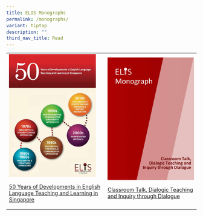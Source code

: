 ```yaml
---
title: ELIS Monographs
permalink: /monographs/
variant: tiptap
description: ""
third_nav_title: Read
---
```

<p></p>
<table>
<tbody>
<tr>
<td rowspan="1" colspan="1">
<div class="isomer-image-wrapper">
<img style="width: 93%;" height="auto" width="100%" alt="Monograph_50 Years" src="/images/READ ICONS/Monograph_50_years_Read_Icon.jpg">
</div>
<p><a href="https://staging-lite.d20udr5muow6uk.amplifyapp.com/files/50_years_monograph.pdf" rel="noopener noreferrer nofollow" target="_blank"><u>50 Years of Developments in English Language Teaching and Learning in Singapore</u></a>
</p>
</td>
<td rowspan="1" colspan="1">
<div class="isomer-image-wrapper">
<img style="width: 100%" height="auto" width="100%" alt="Classroom Talk, Dialogic Teaching and Inquiry through Dialogue" src="/images/READ ICONS/Monographs_Classroom_Talk.jpg">
</div>
<p><a href="https://staging-lite.d20udr5muow6uk.amplifyapp.com/files/Monograph_on_Classroom_Talk__Dialogic_Teaching_Publish.pdf" rel="noopener noreferrer nofollow" target="_blank"><u>Classroom Talk, Dialogic Teaching and Inquiry through Dialogue</u></a>
</p>
</td>
</tr>
</tbody>
</table>
<p></p>